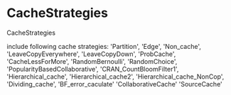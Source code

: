 # CacheStrategies
CacheStrategies

include following cache strategies:
'Partition',
'Edge',
'Non_cache',
'LeaveCopyEverywhere',
'LeaveCopyDown',
'ProbCache',
'CacheLessForMore',
'RandomBernoulli',
'RandomChoice',
'PopularityBasedCollaborative',
'CRAN_CountBloomFilter1',
'Hierarchical_cache',
'Hierarchical_cache2',
'Hierarchical_cache_NonCop',
'Dividing_cache',
'BF_error_caculate'
'CollaborativeCache'
'SourceCache'
